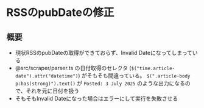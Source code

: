 # RSSのpubDateの修正

## 概要

- 現状RSSのpubDateの取得ができておらず、Invalid Dateになってしまっている
- @src/scraper/parser.ts の日付取得のセレクタ (`$("time.article-date").attr("datetime")`) がそもそも間違っている。 `$(".article-body p:has(strong)").text()` が `Posted: 3 July 2025` のような出力になるので、それを元に日付を扱う
- そもそもInvalid Dateになった場合はエラーにして実行を失敗させる
